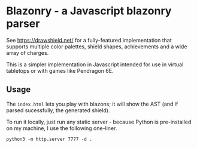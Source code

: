 # Blazonry - a Javascript blazonry parser

See https://drawshield.net/ for a fully-featured implementation that supports multiple color palettes, shield shapes, achievements and a wide array of charges.

This is a simpler implementation in Javascript intended for use in virtual tabletops or with games like Pendragon 6E.


## Usage

The `index.html` lets you play with blazons; it will show the AST (and if parsed sucessfully, the generated shield).

To run it locally, just run any static server - because Python is pre-installed on my machine, I use the following one-liner.

```
python3 -m http.server 7777 -d .
```
